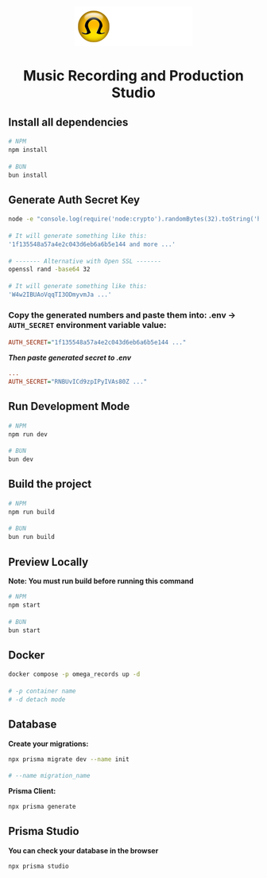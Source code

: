 <div align="center">
  <img src="./public/images/omega-records-logo.png" alt="Omega Records Logo" />
</div>

<h1 align="center">Music Recording and Production Studio</h1>

## Install all dependencies

```bash
# NPM
npm install

# BUN
bun install
```

## Generate Auth Secret Key

```bash
node -e "console.log(require('node:crypto').randomBytes(32).toString('hex'))"

# It will generate something like this:
'1f135548a57a4e2c043d6eb6a6b5e144 and more ...'

# ------- Alternative with Open SSL -------
openssl rand -base64 32

# It will generate something like this:
'W4w2IBUAoVqqTI3ODmyvmJa ...'
```

### Copy the generated numbers and paste them into: .env -> ```AUTH_SECRET``` environment variable value:

```ini
AUTH_SECRET="1f135548a57a4e2c043d6eb6a6b5e144 ..."
```

***Then paste generated secret to .env***

```ini
...
AUTH_SECRET="RNBUvICd9zpIPyIVAs80Z ..."
```

## Run Development Mode

```bash
# NPM
npm run dev

# BUN
bun dev
```

## Build the project

```bash
# NPM
npm run build

# BUN
bun run build
```

## Preview Locally

**Note: You must run build before running this command**

```bash
# NPM
npm start

# BUN
bun start
```
## Docker

```bash
docker compose -p omega_records up -d

# -p container name
# -d detach mode
```

## Database


**Create your migrations:**

```bash
npx prisma migrate dev --name init

# --name migration_name
```

**Prisma Client:**

```bash
npx prisma generate
```

## Prisma Studio

**You can check your database in the browser**

```bash
npx prisma studio
```